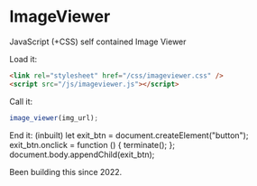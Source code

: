 # ImageViewer
JavaScript (+CSS) self contained Image Viewer

Load it:
```html
<link rel="stylesheet" href="/css/imageviewer.css" />
<script src="/js/imageviewer.js"></script>
```

Call it:
```javascript
image_viewer(img_url);
```


End it:
    (inbuilt) 
    let exit_btn = document.createElement("button");
    exit_btn.onclick = function () { terminate(); };
    document.body.appendChild(exit_btn);

Been building this since 2022.

